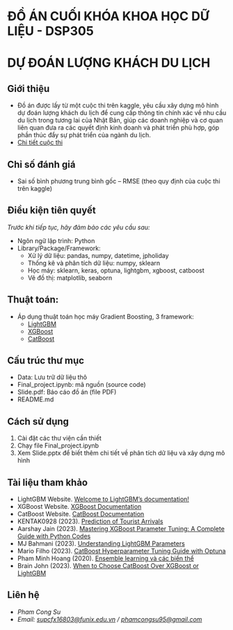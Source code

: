 # ĐỒ ÁN CUỐI KHÓA KHOA HỌC DỮ LIỆU - DSP305
# DỰ ĐOÁN LƯỢNG KHÁCH DU LỊCH

## Giới thiệu
* Đồ án được lấy từ một cuộc thi trên kaggle, yêu cầu xây dựng mô hình dự đoán lượng khách du lịch để cung cấp thông tin chính xác về nhu cầu du lịch trong tương lai của Nhật Bản,
giúp các doanh nghiệp và cơ quan liên quan đưa ra các quyết định kinh doanh và phát triển phù hợp, góp phần thúc đẩy sự phát triển của ngành du lịch.
* [Chi tiết cuộc thi](https://www.kaggle.com/competitions/prediction-of-tourist-arrivals/overview)

## Chỉ số đánh giá
* Sai số bình phương trung bình gốc – RMSE (theo quy định của cuộc thi trên kaggle)

## Điều kiện tiên quyết
*Trước khi tiếp tục, hãy đảm bảo các yêu cầu sau:*
* Ngôn ngữ lập trình: Python
* Library/Package/Framework:
  + Xử lý dữ liệu: pandas, numpy, datetime, jpholiday
  + Thống kê và phân tích dữ liệu: numpy, sklearn
  + Học máy: sklearn, keras, optuna, lightgbm, xgboost, catboost
  + Vẽ đồ thị: matplotlib, seaborn

## Thuật toán:
* Áp dụng thuật toán học máy Gradient Boosting, 3 framework:
  + [LightGBM](https://lightgbm.readthedocs.io/en/stable/)
  + [XGBoost](https://xgboost.readthedocs.io/en/stable/)
  + [CatBoost](https://catboost.ai/)

## Cấu trúc thư mục
* Data: Lưu trữ dữ liệu thô
* Final_project.ipynb: mã nguồn (source code)
* Slide.pdf: Báo cáo đồ án (file PDF)
* README.md

## Cách sử dụng
1. Cài đặt các thư viện cần thiết
2. Chạy file Final_project.ipynb
3. Xem Slide.pptx để biết thêm chi tiết về phân tích dữ liệu và xây dựng mô hình

## Tài liệu tham khảo
* LightGBM Website. [Welcome to LightGBM’s documentation!](https://lightgbm.readthedocs.io/en/stable/)
* XGBoost Website. [XGBoost Documentation](https://xgboost.readthedocs.io/en/stable/)
* CatBoost Website. [CatBoost Documentation](https://catboost.ai/en/docs/)
* KENTAK0928 (2023). [Prediction of Tourist Arrivals](https://www.kaggle.com/competitions/prediction-of-tourist-arrivals/overview)
* Aarshay Jain (2023). [Mastering XGBoost Parameter Tuning: A Complete Guide with Python Codes](https://www.analyticsvidhya.com/blog/2016/03/complete-guide-parameter-tuning-xgboost-with-codes-python/#XGBoost_Parameters)
* MJ Bahmani (2023). [Understanding LightGBM Parameters](https://neptune.ai/blog/lightgbm-parameters-guide)
* Mario Filho (2023). [CatBoost Hyperparameter Tuning Guide with Optuna](https://forecastegy.com/posts/catboost-hyperparameter-tuning-guide-with-optuna/)
* Pham Minh Hoang (2020). [Ensemble learning và các biến thể](https://viblo.asia/p/ensemble-learning-va-cac-bien-the-p1-WAyK80AkKxX)
* Brain John (2023). [When to Choose CatBoost Over XGBoost or LightGBM](https://neptune.ai/blog/when-to-choose-catboost-over-xgboost-or-lightgbm)

## Liên hệ
* *Pham Cong Su*
* *Email: supcfx16803@funix.edu.vn / phamcongsu95@gmail.com*
